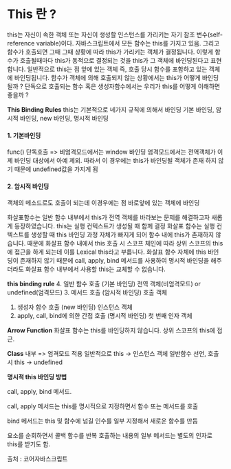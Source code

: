 # This 란 ? 

this는 자신이 속한 객체 또는 자신이 생성할 인스턴스를 가리키는 자기 참조 변수(self-reference variable)이다.
자바스크립트에서 모든 함수는 this를 가지고 있음. 그리고 함수가 호출되면 그때 그때 상황에 따라 this가 가리키는 객체가 결정됩니다. 이렇게 함수가 호출될때마다 this가 동적으로 결정되는 것을 this가 그 객체에 바인딩된다고 표현합니다.
일반적으로 this는 점 앞에 있는 객체 즉, 호출 당시 함수를 포함하고 있는 객체에 바인딩됩니다.
함수가 객체에 의해 호출되지 않는 상황에서는 this가 어떻게 바인딩 될까 ?
단독으로 호출되는 함수 혹은 생성자함수에서는 우리가 this를 어떻게 이해하면 좋을까 ?

**This Binding Rules**
this는 기본적으로 네가지 규칙에 의해서 바인딩
기본 바인딩, 암시적 바인딩, new 바인딩, 명시적 바인딩

#### 1. 기본바인딩
func() 단독호출 => 비엄격모드에서는 window 바인딩 엄격모드에서는 전역객체가 이제 바인딩 대상에서 아예 제외. 따라서 이 경우에는 this가 바인딩될 객체가 존재 하지 않기 때문에 undefined값을 가지게 됨

#### 2. 암시적 바인딩
객체의 메소드로도 호출이 되는데 이경우에는 점 바로앞에 있는 객체에 바인딩

화살표함수는 일반 함수 내부에서 this가 전역 객체를 바라보는 문제를 해결하고자 새롭게 등장하였습니다. this는 실행 컨텍스트가 생성될 때 함께 결정
화살표 함수는 실행 컨텍스트를 생성할 때 this 바인딩 과정 자체가 빠지게 되어 함수 내에 this가 존재하지 않습니다. 때문에 화살표 함수 내에서 this 호출 시 스코프 체인에 따라 상위 스코프의 this에 접근을 하게 되는데 이를 Lexical this라고 부릅니다. 화살표 함수 자체에 this 바인딩이 존재하지 않기 때문에 call, apply, bind 메서드를 사용하여 명시적 바인딩을 해주더라도 화살표 함수 내부에서 사용할 this는 교체할 수 없습니다.

**this binding rule**
4. 일반 함수 호출 (기본 바인딩) 전역 객체(비엄격모드) or undefined(엄격모드)
3. 메서드 호출 (암시적 바인딩) 호출 객체
1. 생성자 함수 호출 (new 바인딩) 인스턴스 객체
2. apply, call, bind에 의한 간접 호출 (명시적 바인딩) 첫 번째 인자 객체

**Arrow Function**
화살표 함수는 this를 바인딩하지 않습니다.
상위 스코프의 this에 접근.

**Class**
내부 => 엄격모드 적용
일반적으로 this -> 인스턴스 객체
일반함수 선언, 호출 시 this -> undefined

**명시적 this 바인딩 방법**

call, apply, bind 메서드.

call, apply 메서드는 this를 명시적으로 지정하면서 함수 또는 메서드를 호출

bind 메서드는 this 및 함수에 넘길 인수를 일부 지정해서 새로운 함수를 만듬

요소를 순회하면서 콜백 함수를 반복 호출하는 내용의 일부 메서드는 별도의 인자로 this를 받기도 함.

출처 : 코어자바스크립트

